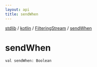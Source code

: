 ```yaml
---
layout: api
title: sendWhen
---
```

[stdlib](../../index.md) / [kotlin](../index.md) / [FilteringStream](index.md) / [sendWhen](sendWhen.md)

# sendWhen

```
val sendWhen: Boolean
```
